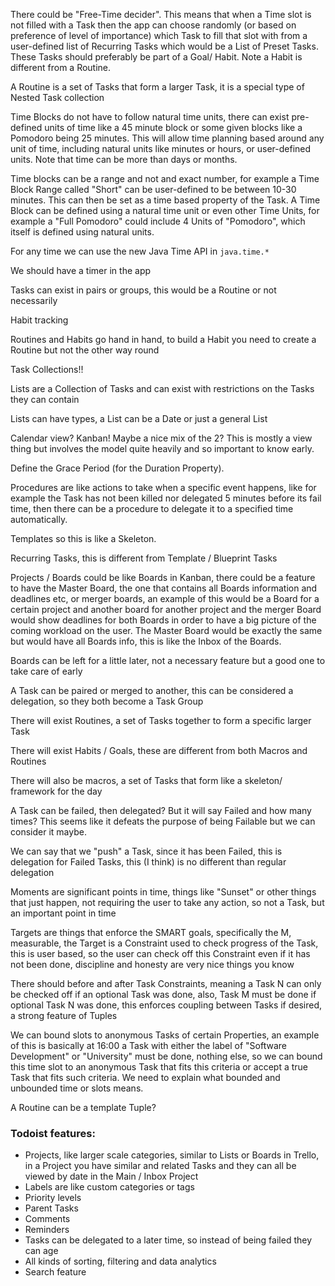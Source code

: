 There could be "Free-Time decider". This means that when a Time slot is not filled with a Task then the app can choose randomly (or based on preference of level of importance) which Task to fill that slot with from a user-defined list of Recurring Tasks which would be a List of Preset Tasks. These Tasks should preferably be part of a Goal/ Habit. Note a Habit is different from a Routine.

A Routine is a set of Tasks that form a larger Task, it is a special type of Nested Task collection

Time Blocks do not have to follow natural time units, there can exist pre-defined units of time like a 45 minute block or some given blocks like a Pomodoro being 25 minutes. This will allow time planning based around any unit of time, including natural units like minutes or hours, or user-defined units. Note that time can be more than days or months.

Time blocks can be a range and not and exact number, for example a Time Block Range called "Short" can be user-defined to be between 10-30 minutes. This can then be set as a time based property of the Task. A Time Block can be defined using a natural time unit or even other Time Units, for example a "Full Pomodoro" could include 4 Units of "Pomodoro", which itself is defined using natural units.

For any time we can use the new Java Time API in `java.time.*`

We should have a timer in the app

Tasks can exist in pairs or groups, this would be a Routine or not necessarily

Habit tracking

Routines and Habits go hand in hand, to build a Habit you need to create a Routine but not the other way round

Task Collections!!

Lists are a Collection of Tasks and can exist with restrictions on the Tasks they can contain

Lists can have types, a List can be a Date or just a general List

Calendar view? Kanban! Maybe a nice mix of the 2? This is mostly a view thing but involves the model quite heavily and so important to know early.

Define the Grace Period (for the Duration Property).

Procedures are like actions to take when a specific event happens, like for example the Task has not been killed nor delegated 5 minutes before its fail time, then there can be a procedure to delegate it to a specified time automatically.

Templates so this is like a Skeleton.

Recurring Tasks, this is different from Template / Blueprint Tasks

Projects / Boards could be like Boards in Kanban, there could be a feature to have the Master Board, the one that contains all Boards information and deadlines etc, or merger boards, an example of this would be a Board for a certain project and another board for another project and the merger Board would show deadlines for both Boards in order to have a big picture of the coming workload on the user. The Master Board would be exactly the same but would have all Boards info, this is like the Inbox of the Boards.

Boards can be left for a little later, not a necessary feature but a good one to take care of early

A Task can be paired or merged to another, this can be considered a delegation, so they both become a Task Group

There will exist Routines, a set of Tasks together to form a specific larger Task

There will exist Habits / Goals, these are different from both Macros and Routines

There will also be macros, a set of Tasks that form like a skeleton/ framework for the day

A Task can be failed, then delegated? But it will say Failed and how many times? This seems like it defeats the purpose of being Failable but we can consider it maybe.

We can say that we "push" a Task, since it has been Failed, this is delegation for Failed Tasks, this (I think) is no different than regular delegation

Moments are significant points in time, things like "Sunset" or other things that just happen, not requiring the user to take any action, so not a Task, but an important point in time

Targets are things that enforce the SMART goals, specifically the M, measurable, the Target is a Constraint used to check progress of the Task, this is user based, so the user can check off this Constraint even if it has not been done, discipline and honesty are very nice things you know

There should before and after Task Constraints, meaning a Task N can only be checked off if an optional Task was done, also, Task M must be done if optional Task N was done, this enforces coupling between Tasks if desired, a strong feature of Tuples

We can bound slots to anonymous Tasks of certain Properties, an example of this is basically at 16:00 a Task with either the label of "Software Development" or "University" must be done, nothing else, so we can bound this time slot to an anonymous Task that fits this criteria or accept a true Task that fits such criteria. We need to explain what bounded and unbounded time or slots means.

A Routine can be a template Tuple?

### Todoist features:
* Projects, like larger scale categories, similar to Lists or Boards in Trello, in a Project you have similar and related Tasks and they can all be viewed by date in the Main / Inbox Project
* Labels are like custom categories or tags
* Priority levels
* Parent Tasks
* Comments
* Reminders
* Tasks can be delegated to a later time, so instead of being failed they can age
* All kinds of sorting, filtering and data analytics
* Search feature

